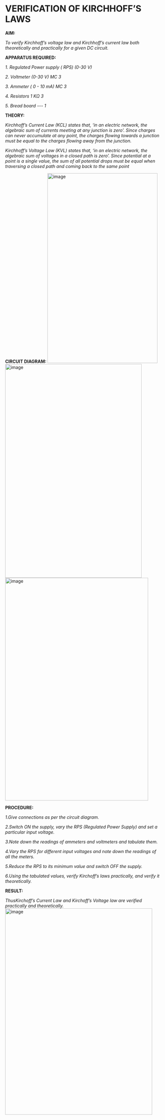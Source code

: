 # VERIFICATION OF KIRCHHOFF’S LAWS

**AIM:**

*To verify Kirchhoff’s voltage law and Kirchhoff’s current law both theoretically and practically for a given DC circuit.*

**APPARATUS REQUIRED:**

*1.	Regulated Power supply ( RPS)	(0-30 V)*
   
*2.	Voltmeter	(0-30 V) MC	3*
   
*3.	Ammeter	( 0 - 10 mA) MC	3*
   
*4.	Resistors	1 KΩ	3*

*5.	Bread board	---	1*

**THEORY:**

*Kirchhoff’s Current Law (KCL) states that, ‘in an electric network, the algebraic sum of currents meeting at any junction is zero’. Since charges can never accumulate at any point, the charges flowing towards a junction must be equal to the charges flowing away from the junction.*

*Kirchhoff’s Voltage Law (KVL) states that, ‘in an electric network, the algebraic sum of voltages in a closed path is zero’. Since potential at a point is a single value, the sum of all potential drops must be equal when traversing a closed path and coming back to the same point*

**CIRCUIT DIAGRAM:**
<img width="354" height="611" alt="image" src="https://github.com/user-attachments/assets/f792cf16-b05c-4dcc-b70d-443dd16e5be3" />
<img width="439" height="688" alt="image" src="https://github.com/user-attachments/assets/82ca35dd-f9e7-44fe-bf69-9b24494c1223" />
<img width="460" height="717" alt="image" src="https://github.com/user-attachments/assets/da5739c0-846e-46b0-b3c7-7d8e76741c82" />

**PROCEDURE:**

 *1.Give connections as per the circuit diagram.*

 *2.Switch ON the supply, vary the RPS (Regulated Power Supply) and set a particular input voltage.*
	
 *3.Note down the readings of ammeters and voltmeters and tabulate them.*
	
 *4.Vary the RPS for different input voltages and note down the readings of all the meters.*

 *5.Reduce the RPS to its minimum value and switch OFF the supply.*
  
 *6.Using the tabulated values, verify Kirchoff’s laws practically, and verify it theoretically.*

**RESULT:**

*ThusKirchoff’s Current Law and Kirchoff’s Voltage law are verified practically and theoretically.*
<img width="473" height="664" alt="image" src="https://github.com/user-attachments/assets/a77f8f3b-abdb-4fd2-9c50-b5f6883e5355" />


